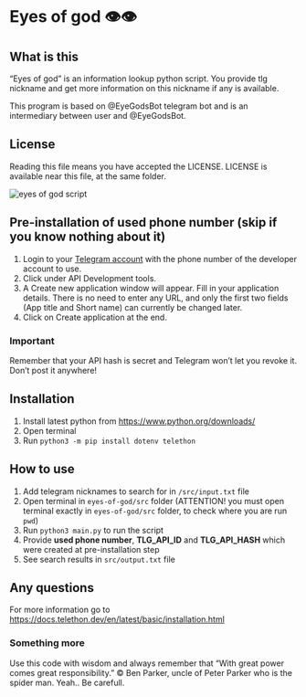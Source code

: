 # Eyes of god 👁👁

## What is this

“Eyes of god” is an information lookup python script.
You provide tlg nickname and get more information on this nickname if any is available.

This program is based on @EyeGodsBot telegram bot and is an intermediary between user and @EyeGodsBot.

## License

Reading this file means you have accepted the LICENSE.
LICENSE is available near this file, at the same folder.

![eyes of god script](https://github.com/di-sukharev/eyes-of-god/blob/main/img/logo.png)

## Pre-installation of used phone number (skip if you know nothing about it)

1. Login to your [Telegram account](https://my.telegram.org/auth) with the phone number of the developer account to use.
2. Click under API Development tools.
3. A Create new application window will appear. Fill in your application details. There is no need to enter any URL, and only the first two fields (App title and Short name) can currently be changed later.
4. Click on Create application at the end.

### Important

Remember that your API hash is secret and Telegram won’t let you revoke it. Don’t post it anywhere!

## Installation

1. Install latest python from https://www.python.org/downloads/
2. Open terminal
3. Run `python3 -m pip install dotenv telethon`

## How to use

1. Add telegram nicknames to search for in `/src/input.txt` file
2. Open terminal in `eyes-of-god/src` folder (ATTENTION! you must open terminal exactly in `eyes-of-god/src` folder, to check where you are run `pwd`)
3. Run `python3 main.py` to run the script
4. Provide **used phone number**, **TLG_API_ID** and **TLG_API_HASH** which were created at pre-installation step
5. See search results in `src/output.txt` file

## Any questions

For more information go to https://docs.telethon.dev/en/latest/basic/installation.html

### Something more

Use this code with wisdom and always remember that “With great power comes great responsibility.” © Ben Parker, uncle of Peter Parker who is the spider man. Yeah.. Be carefull.
